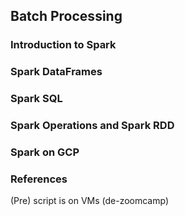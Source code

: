 ## Batch Processing
### Introduction to Spark

### Spark DataFrames

### Spark SQL

### Spark Operations and Spark RDD

### Spark on GCP

### References
(Pre) script is on VMs (de-zoomcamp)